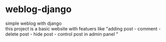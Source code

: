 # weblog-django
simple weblog with django  
this project is a basic website with featuers like "adding post - comment - delete post - hide post - control post in admin panel "

